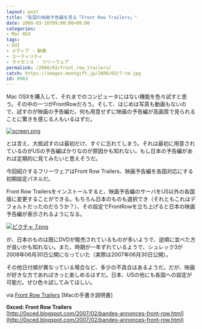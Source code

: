 ```yaml
---
layout: post
title: "各国の映画予告編を見る「Front Row Trailers」"
date: 2008-03-16T09:00:00+09:00
categories:
- Mac OSX
tags: 
- GUI
- メディア - 動画
- ユーティリティ
- ライセンス - フリーウェア
permalink: /2008/03/front_row_trailers/
catch: https://images.moongift.jp/2008/03/7-tm.jpg
id: 6963
---
```

Mac OSXを購入して、それまでのコンピュータにはない機能を色々試すと思う。その中の一つがFrontRowだろう。そして、はじめは写真も動画もないので、試すのが映画の予告編だ。何も用意せずに映画の予告編が高画質で見られることに驚きを感じる人もいるはずだ。   
  
[![screen.png](https://images.moongift.jp/2008/03/screen-tm1.jpg)](https://images.moongift.jp/2008/03/screen1.jpg)  
  
とは言え、大抵試すのは最初だけ、すぐに忘れてしまう。それは最初に用意されているのがUSの予告編ばかりなのが原因かも知れない。もし日本の予告編があれば定期的に見てみたいと思えそうだ。   
  
今回紹介するフリーウェアはFront Row Trailers、映画予告編を各国対応にする初期設定パネルだ。   
  
<!--more-->  
  
Front Row Trailersをインストールすると、映画予告編のサーバをUS以外の各国版に変更することができる。もちろん日本のものも選択でき（それともこれはデフォルトだったのだろうか？）、その設定でFrontRowを立ち上げると日本の映画予告編が表示されるようになる。   
  
[![ピクチャ 7.png](https://images.moongift.jp/2008/03/7-tm.jpg)](https://images.moongift.jp/2008/03/75.jpg)  
  
が、日本のものは既にDVDが販売されているものが多いようで、逆順に並べた方が良いかも知れない。また、時期が一年ずれているようで、シュレック3が2008年06月30日公開になっていた（実際は2007年06月30日公開）。   
  
その他日付順が異なっている場合など、多少の不具合はあるようだ。だが、映画が好きな方であればきっと楽しめるはずだ。日本、USの他にも各国への設定が可能だ。ぜひ色々試してみてほしい。   
  
via [Front Row Trailers](http://veadardiary.blog29.fc2.com/blog-entry-1387.html) [Macの手書き説明書]   
  
**0xced: Front Row Trailers**  
[http://0xced.blogspot.com/2007/02/bandes-annonces-front-row.html](http://0xced.blogspot.com/2007/02/bandes-annonces-front-row.html)

